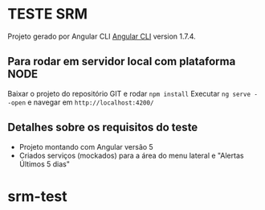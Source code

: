 # TESTE SRM

Projeto gerado por Angular CLI [Angular CLI](https://github.com/angular/angular-cli) version 1.7.4.

## Para rodar em servidor local com plataforma NODE

Baixar o projeto do repositório GIT e rodar `npm install`
Executar `ng serve --open` e navegar em `http://localhost:4200/` 

## Detalhes sobre os requisitos do teste

- Projeto montando com Angular versão 5
- Criados serviços (mockados) para a área do menu lateral e "Alertas Últimos 5 dias"


# srm-test
